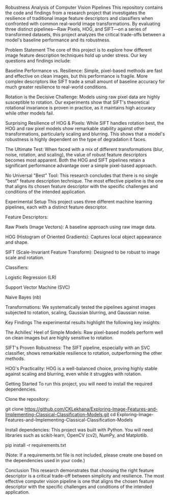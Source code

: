 Robustness Analysis of Computer Vision Pipelines
This repository contains the code and findings from a research project that investigates the resilience of traditional image feature descriptors and classifiers when confronted with common real-world image transformations. By evaluating three distinct pipelines—Raw Pixels, HOG, and SIFT—on a series of transformed datasets, this project analyzes the critical trade-offs between a model's baseline performance and its robustness.

Problem Statement
The core of this project is to explore how different image feature description techniques hold up under stress. Our key questions and findings include:

Baseline Performance vs. Resilience: Simple, pixel-based methods are fast and effective on clean images, but this performance is fragile. More complex descriptors like SIFT trade a small amount of baseline accuracy for much greater resilience to real-world conditions.

Rotation is the Decisive Challenge: Models using raw pixel data are highly susceptible to rotation. Our experiments show that SIFT's theoretical rotational invariance is proven in practice, as it maintains high accuracy while other models fail.

Surprising Resilience of HOG & Pixels: While SIFT handles rotation best, the HOG and raw pixel models show remarkable stability against other transformations, particularly scaling and blurring. This shows that a model's robustness is highly dependent on the type of degradation it faces.

The Ultimate Test: When faced with a mix of different transformations (blur, noise, rotation, and scaling), the value of robust feature descriptors becomes most apparent. Both the HOG and SIFT pipelines retain a significant performance advantage over a simple pixel-based approach.

No Universal "Best" Tool: This research concludes that there is no single "best" feature description technique. The most effective pipeline is the one that aligns its chosen feature descriptor with the specific challenges and conditions of the intended application.

Experimental Setup
This project uses three different machine learning pipelines, each with a distinct feature descriptor.

Feature Descriptors:

Raw Pixels (Image Vectors): A baseline approach using raw image data.

HOG (Histogram of Oriented Gradients): Captures local object appearance and shape.

SIFT (Scale-Invariant Feature Transform): Designed to be robust to image scale and rotation.

Classifiers:

Logistic Regression (LR)

Support Vector Machine (SVC)

Naive Bayes (nb)

Transformations: We systematically tested the pipelines against images subjected to rotation, scaling, Gaussian blurring, and Gaussian noise.

Key Findings
The experimental results highlight the following key insights:

The Achilles' Heel of Simple Models: Raw pixel-based models perform well on clean images but are highly sensitive to rotation.

SIFT's Proven Robustness: The SIFT pipeline, especially with an SVC classifier, shows remarkable resilience to rotation, outperforming the other methods.

HOG's Practicality: HOG is a well-balanced choice, proving highly stable against scaling and blurring, even while it struggles with rotation.

Getting Started
To run this project, you will need to install the required dependencies.

Clone the repository:

git clone https://github.com/CKLekhana/Exploring-Image-Features-and-Implementing-Classical-Classification-Models.git
cd Exploring-Image-Features-and-Implementing-Classical-Classification-Models

Install dependencies:
This project was built with Python. You will need libraries such as scikit-learn, OpenCV (cv2), NumPy, and Matplotlib.

pip install -r requirements.txt

(Note: If a requirements.txt file is not included, please create one based on the dependencies used in your code.)

Conclusion
This research demonstrates that choosing the right feature descriptor is a critical trade-off between simplicity and resilience. The most effective computer vision pipeline is one that aligns the chosen feature descriptor with the specific challenges and conditions of the intended application.

